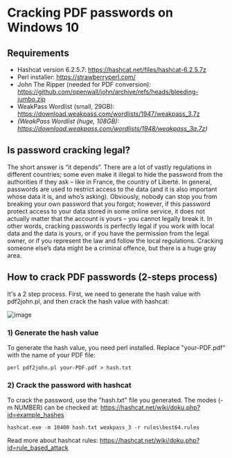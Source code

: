 # Cracking PDF passwords on Windows 10

## Requirements

+ Hashcat version 6.2.5.7: https://hashcat.net/files/hashcat-6.2.5.7z
+ Perl installer: https://strawberryperl.com/
+ John The Ripper (needed for PDF conversion): https://github.com/openwall/john/archive/refs/heads/bleeding-jumbo.zip
+ WeakPass Wordlist (small, 29GB): https://download.weakpass.com/wordlists/1947/weakpass_3.7z
+ *(WeakPass Wordlist (huge, 108GB): https://download.weakpass.com/wordlists/1948/weakpass_3a.7z)*

## Is password cracking legal?

The short answer is “it depends”. There are a lot of vastly regulations in different countries; some even make it illegal to hide the password from the authorities if they ask – like in France, the country of Liberté. In general, passwords are used to restrict access to the data (and it is also important whose data it is, and who’s asking). Obviously, nobody can stop you from breaking your own password that you forgot; however, if this password protect access to your data stored in some online service, it does not actually matter that the account is yours – you cannot legally break it. In other words, cracking passwords is perfectly legal if you work with local data and the data is yours, or if you have the permission from the legal owner, or if you represent the law and follow the local regulations. Cracking someone else’s data might be a criminal offence, but there is a huge gray area.

## How to crack PDF passwords (2-steps process)

It's a 2 step process. First, we need to generate the hash value with pdf2john.pl, and then crack the hash value with hashcat:

![image](https://user-images.githubusercontent.com/57206134/177036890-bb606d5e-203a-480f-84a2-70511de45756.png)

### 1) Generate the hash value

To generate the hash value, you need perl installed. Replace "your-PDF.pdf" with the name of your PDF file:

```perl pdf2john.pl your-PDF.pdf > hash.txt```

### 2) Crack the password with hashcat

To crack the password, use the "hash.txt" file you generated. The modes (-m NUMBER) can be checked at: https://hashcat.net/wiki/doku.php?id=example_hashes

```hashcat.exe -m 10400 hash.txt weakpass_3 -r rules\best64.rules```

Read more about hashcat rules: https://hashcat.net/wiki/doku.php?id=rule_based_attack

